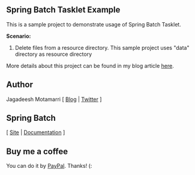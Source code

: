 <h2>Spring Batch Tasklet Example</h2>

This is a sample project to demonstrate usage of Spring Batch Tasklet.

<b>Scenario:</b>

1. Delete files from a resource directory. This sample project uses "data" directory as resource directory

More details about this project can be found in my blog article <a href="http://www.skilledmonster.com/frameworks/spring/batch/sample-project-integrating-spring-batch-and-spring-integration-modules/">here</a>.

<h2>Author</h2>
<p>Jagadeesh Motamarri [ <a href="http://www.skilledmonster.com">Blog</a> | <a href="http://twitter.com/SkilledMonster">Twitter</a> ]</p>

<h2>Spring Batch</h2>

<p>[ <a href="http://static.springsource.org/spring-batch/">Site</a> | <a href="http://static.springsource.org/spring-batch/reference/index.html">Documentation</a> ]</p>

<h2>Buy me a coffee</h2>
<p>You can do it by <a href="#">PayPal</a>. Thanks! (:</p>

